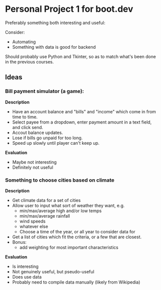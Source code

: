 # Personal Project 1 for boot.dev

Preferably something both interesting and useful:

Consider:

- Automating
- Something with data is good for backend

Should probably use Python and Tkinter, so as to match what's been done in the previous courses.

## Ideas

### Bill payment simulator (a game):

**Description**

- Have an account balance and "bills" and "income" which come in from time to time.
- Select payee from a dropdown, enter payment amount in a text field, and click send.
- Accout balance updates.
- Lose if bills go unpaid for too long.
- Speed up slowly until player can't keep up.

**Evaluation**

- Maybe not interesting
- Definitely not useful

### Something to choose cities based on climate

**Description**

- Get climate data for a set of cities
- Allow user to input what sort of weather they want, e.g.
    - min/max/average high and/or low temps
    - min/max/average rainfall
    - wind speeds
    - whatever else
    - Choose a time of the year, or all year to consider data for
- Get a list of cities which fit the criteria, or a few that are closest.
- Bonus:
    - add weighting for most important characteristics

**Evaluation**

- Is interesting
- Not genuinely useful, but pseudo-useful
- Does use data
- Probably need to compile data manually (likely from Wikipedia)
